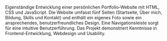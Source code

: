 Eigenständige Entwicklung einer persönlichen Portfolio-Website mit HTML, CSS und JavaScript. Die Website umfasst fünf Seiten (Startseite, Über mich, Bildung, Skills und Kontakt) und enthält ein eigenes Foto sowie ein ansprechendes, benutzerfreundliches Design. Eine Navigationsleiste sorgt für eine intuitive Benutzerführung. Das Projekt demonstriert Kenntnisse in Frontend-Entwicklung, Webdesign und Usability.

